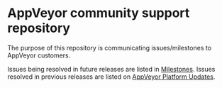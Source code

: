 # AppVeyor community support repository

The purpose of this repository is communicating issues/milestones to AppVeyor customers.

Issues being resolved in future releases are listed in [Milestones](https://github.com/appveyor/ci/milestones).
Issues resolved in previous releases are listed on [AppVeyor Platform Updates](https://www.appveyor.com/updates/).
